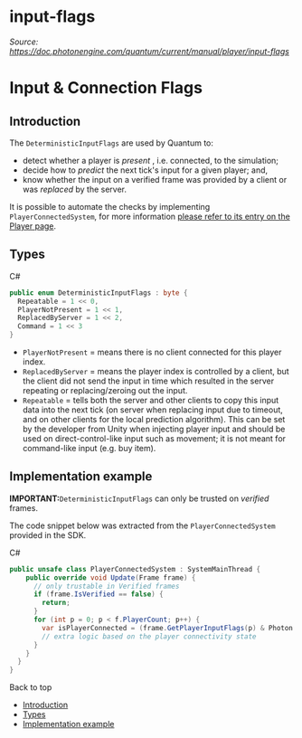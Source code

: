 # input-flags

_Source: https://doc.photonengine.com/quantum/current/manual/player/input-flags_

# Input & Connection Flags

## Introduction

The `DeterministicInputFlags` are used by Quantum to:

- detect whether a player is _present_ , i.e. connected, to the simulation;
- decide how to _predict_ the next tick's input for a given player; and,
- know whether the input on a verified frame was provided by a client or was _replaced_ by the server.

It is possible to automate the checks by implementing `PlayerConnectedSystem`, for more information [please refer to its entry on the Player page](/quantum/current/manual/player/player).

## Types

C#

```csharp
public enum DeterministicInputFlags : byte {
  Repeatable = 1 << 0,
  PlayerNotPresent = 1 << 1,
  ReplacedByServer = 1 << 2,
  Command = 1 << 3
}

```

- `PlayerNotPresent` = means there is no client connected for this player index.
- `ReplacedByServer` = means the player index is controlled by a client, but the client did not send the input in time which resulted in the server repeating or replacing/zeroing out the input.
- `Repeatable` = tells both the server and other clients to copy this input data into the next tick (on server when replacing input due to timeout, and on other clients for the local prediction algorithm). This can be set by the developer from Unity when injecting player input and should be used on direct-control-like input such as movement; it is not meant for command-like input (e.g. buy item).

## Implementation example

**IMPORTANT:**`DeterministicInputFlags` can only be trusted on _verified_ frames.

The code snippet below was extracted from the `PlayerConnectedSystem` provided in the SDK.

C#

```csharp
public unsafe class PlayerConnectedSystem : SystemMainThread {
    public override void Update(Frame frame) {
      // only trustable in Verified frames
      if (frame.IsVerified == false) {
        return;
      }
      for (int p = 0; p < f.PlayerCount; p++) {
        var isPlayerConnected = (frame.GetPlayerInputFlags(p) & Photon.Deterministic.DeterministicInputFlags.PlayerNotPresent) == 0;
        // extra logic based on the player connectivity state
      }
    }
  }
}

```

Back to top

- [Introduction](#introduction)
- [Types](#types)
- [Implementation example](#implementation-example)